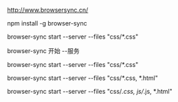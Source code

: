 http://www.browsersync.cn/





npm install -g browser-sync


browser-sync start --server --files "css/*.css"


browser-sync 开始 --服务 






browser-sync start --server --files "css/*.css"


browser-sync start --server --files "css/*.css, *.html"

browser-sync start --server --files "css/*.css, js/*.js, *.html"